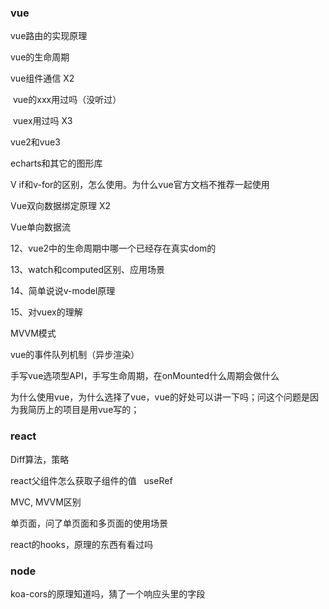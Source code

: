 ### vue

vue路由的实现原理

vue的生命周期

vue组件通信 X2

 vue的xxx用过吗（没听过）

 vuex用过吗 X3

vue2和vue3

echarts和其它的图形库

V if和v-for的区别，怎么使用。为什么vue官方文档不推荐一起使用  

Vue双向数据绑定原理   X2

Vue单向数据流

12、vue2中的生命周期中哪一个已经存在真实dom的

13、watch和computed区别、应用场景

14、简单说说v-model原理

15、对vuex的理解

MVVM模式

vue的事件队列机制（异步渲染）

手写vue选项型API，手写生命周期，在onMounted什么周期会做什么

为什么使用vue，为什么选择了vue，vue的好处可以讲一下吗；问这个问题是因为我简历上的项目是用vue写的；

### react

Diff算法，策略

react父组件怎么获取子组件的值   useRef

MVC, MVVM区别

单页面，问了单页面和多页面的使用场景

react的hooks，原理的东西有看过吗

### node

koa-cors的原理知道吗，猜了一个响应头里的字段
